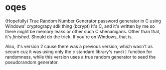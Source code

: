 # oqes
(Hopefully) True Random Number Generator password generator in C using Windows' cryptograpy sdk thing (bcrypt)
It's C, and it's written by me so there might be memory leaks or other such C shenanigans.
Other than that, it's *finished*. Should do the trick. If you're on Windows, that is.

Also, it's version 2 cause there was a previous version, which wasn't as secure cuz it was using only the c standard library's `rand()` function for randomness, while this version uses a true random generator to seed the pseudorandom generator.
